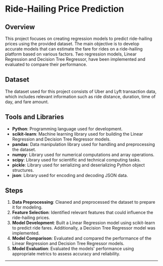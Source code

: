 # Ride-Hailing Price Prediction

## Overview

This project focuses on creating regression models to predict ride-hailing prices using the provided dataset. The main objective is to develop accurate models that can estimate the fare for rides on a ride-hailing platform based on various factors. Two regression models, Linear Regression and Decision Tree Regressor, have been implemented and evaluated to compare their performance.

## Dataset

The dataset used for this project consists of Uber and Lyft transaction data, which includes relevant information such as ride distance, duration, time of day, and fare amount.

## Tools and Libraries

- **Python**: Programming language used for development.
- **scikit-learn**: Machine learning library used for building the Linear Regression and Decision Tree Regressor models.
- **pandas**: Data manipulation library used for handling and preprocessing the dataset.
- **numpy**: Library used for numerical computations and array operations.
- **scipy**: Library used for scientific and technical computing tasks.
- **pickle**: Library used for serializing and deserializing Python object structures.
- **json**: Library used for encoding and decoding JSON data.

## Steps

1. **Data Preprocessing**: Cleaned and preprocessed the dataset to prepare it for modeling.
2. **Feature Selection**: Identified relevant features that could influence the ride-hailing prices.
3. **Model Development**: Built a Linear Regression model using scikit-learn to predict ride fares. Additionally, a Decision Tree Regressor model was implemented.
4. **Model Comparison**: Evaluated and compared the performance of the Linear Regression and Decision Tree Regressor models.
5. **Model Evaluation**: Evaluated the models' performance using appropriate metrics to assess accuracy and reliability.

---


